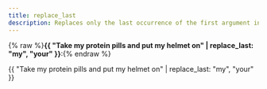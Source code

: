 ```yaml
---
title: replace_last
description: Replaces only the last occurrence of the first argument in a string with the second argument.
---
```

{% raw %}**{{ "Take my protein pills and put my helmet on" | replace_last: "my", "your" }}**:{% endraw %}

{{ "Take my protein pills and put my helmet on" | replace_last: "my", "your" }}